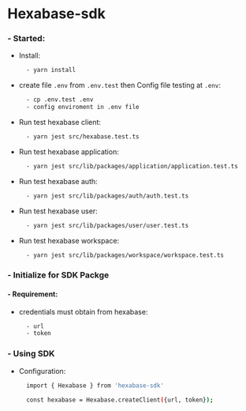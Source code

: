 

# Hexabase-sdk

### - Started:
  - Install:
    ```bash
      - yarn install
    ```
  - create file ```.env``` from ```.env.test``` then Config file testing at ```.env```:
    ```bash
      - cp .env.test .env
      - config enviroment in .env file
    ```
  - Run test hexabase client:
    ```bash
      - yarn jest src/hexabase.test.ts
    ```
  - Run test hexabase application:
    ```bash
      - yarn jest src/lib/packages/application/application.test.ts
    ```
  - Run test hexabase auth:
    ```bash
      - yarn jest src/lib/packages/auth/auth.test.ts
    ```
  - Run test hexabase user:
    ```bash
      - yarn jest src/lib/packages/user/user.test.ts
    ```
  - Run test hexabase workspace:
    ```bash
      - yarn jest src/lib/packages/workspace/workspace.test.ts
    ```
### - Initialize for SDK Packge
#### - Requirement:
  - credentials must obtain from hexabase: 
    ```bash
      - url
      - token
    ```

### - Using SDK
  - Configuration:
    ```bash
      import { Hexabase } from 'hexabase-sdk'

      const hexabase = Hexabase.createClient({url, token});
    ```